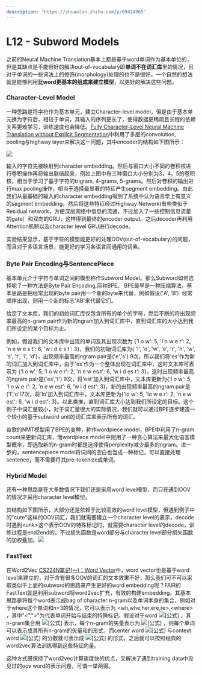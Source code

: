 ```yaml
---
description: 'https://zhuanlan.zhihu.com/p/69414965'
---
```


# L12 - Subword Models

之前的Neural Machine Translation基本上都是基于word单词作为基本单位的，但是其缺点是不能很好的解决out-of-vocabulary即**单词不在词汇库**里的情况，且对于单词的一些词法上的修饰\(morphology\)处理的也不是很好。一个自然的想法就是能够利用**比word更基本的组成来建立模型**，以更好的解决这些问题。

### **Character-Level Model**

一种思路是将字符作为基本单元，建立Character-level model，但是由于基本单元换为字符后，相较于单词，其输入的序列更长了，使得数据更稀疏且长程的依赖关系更难学习，训练速度也会降低。[Fully Character-Level Neural Machine Translation without Explicit Segmentation](https://link.zhihu.com/?target=https%3A//arxiv.org/abs/1610.03017)中利用了多层的convolution, pooling与highway layer来解决这一问题，其中encoder的结构如下图所示：

![](https://pic2.zhimg.com/80/v2-e37c464f9d3c1101c8f0f9c372005047_1440w.jpg)

输入的字符先被映射到character embedding。然后与窗口大小不同的卷积核进行卷积操作再将输出联结起来，例如上图中有三种窗口大小分别为3，4，5的卷积核，相当于学习了基于字符的trigram, 4-grams, 5-grams。然后对卷积的输出进行max pooling操作，相当于选择最显著的特征产生segment embedding。由此我们从最基础的输入的character embedding得到了系统中认为语言学上有意义的segment embedding。然后将这些特征经过Highway Network\(有些类似于Residual network，方便深层网络中信息的流通，不过加入了一些控制信息流量的gate）和双向的GRU，这样得到最终的encoder output。之后decoder再利用Attention机制以及character level GRU进行decode。

实验结果显示，基于字符的模型能更好的处理OOV\(out-of-vocabulary\)的问题，而且对于多语言场景，能更好的学习各语言间通用的词素。

### **Byte Pair Encoding与SentencePiece**

基本单元介于字符与单词之间的模型称作Subword Model。那么Subword如何选择呢？一种方法是Byte Pair Encoding,简称BPE。 BPE最早是一种压缩算法，基本思路是把经常出现的byte pair用一个新的byte来代替，例如假设\('A', ’B‘）经常顺序出现，则用一个新的标志'AB'来代替它们。

给定了文本库，我们的初始词汇库仅包含所有的单个的字符，然后不断的将出现频率最高的n-gram pair作为新的ngram加入到词汇库中，直到词汇库的大小达到我们所设定的某个目标为止。

例如，假设我们的文本库中出现的单词及其出现次数为 {'l o w': 5, 'l o w e r': 2, 'n e w e s t': 6, 'w i d e s t': 3}，我们的初始词汇库为{ 'l', 'o', 'w', 'e', 'r', 'n', 'w', 's', 't', 'i', 'd'}，出现频率最高的ngram pair是\('e','s'\) 9次，所以我们将'es'作为新的词汇加入到词汇库中，由于'es'作为一个整体出现在词汇库中，这时文本库可表示为 {'l o w': 5, 'l o w e r': 2, 'n e w es t': 6, 'w i d es t': 3}，这时出现频率最高的ngram pair是\('es','t'\) 9次，将'est'加入到词汇库中，文本库更新为{'l o w': 5, 'l o w e r': 2, 'n e w est': 6, 'w i d est': 3}，新的出现频率最高的ngram pair是\('l','o'\)7次，将'lo'加入到词汇库中，文本库更新为{'lo w': 5, 'lo w e r': 2, 'n e w est': 6, 'w i d est': 3}。以此类推，直到词汇库大小达到我们所设定的目标。这个例子中词汇量较小，对于词汇量很大的实际情况，我们就可以通过BPE逐步建造一个较小的基于subword unit的词汇库来表示所有的词汇。

谷歌的NMT模型用了BPE的变种，称作wordpiece model，BPE中利用了n-gram count来更新词汇库，而wordpiece model中则用了一种贪心算法来最大化语言模型概率，即选取新的n-gram时都是选择使得perplexity减少最多的ngram。进一步的，sentencepiece model将词间的空白也当成一种标记，可以直接处理sentence，而不需要将其pre-tokenize成单词。

### **Hybrid Model**

还有一种思路是在大多数情况下我们还是采用word level模型，而只在遇到OOV的情况才采用character level模型。

其结构如下图所示，大部分还是依赖于比较高效的word level模型，但遇到例子中的"cute"这样的OOV词汇，我们就需要建立一个character level的表示，decode时遇到&lt;unk&gt;这个表示OOV的特殊标记时，就需要character level的decode，训练过程是end2end的，不过损失函数是word部分与character level部分损失函数的加权叠加。![](https://pic4.zhimg.com/80/v2-9447728f421604f7997ceb52b3ed0870_1440w.jpg)

### **FastText**

在Word2Vec [CS224N笔记\(一\)：Word Vector](https://zhuanlan.zhihu.com/p/59016893)中，word vector也是基于word level来建立的，对于含有很多OOV的词汇的文本效果不好，那么我们可不可以采取类似于上面的subword的思路来产生更好的word embedding呢？FAIR的FastText就是利用subword将word2vec扩充，有效的构建embedding。其基本思路是将每个word表示成bag of character n-gram以及单词本身的集合，例如对于where这个单词和n=3的情况，它可以表示为 &lt;wh,whe,her,ere,re&gt;,&lt;where&gt; ，其中"&lt;","&gt;"为代表单词开始与结束的特殊标记。假设对于word ![\[&#x516C;&#x5F0F;\]](https://www.zhihu.com/equation?tex=w) ，其n-gram集合用 ![\[&#x516C;&#x5F0F;\]](https://www.zhihu.com/equation?tex=G_W) 表示，每个n-gram的矢量表示为 ![\[&#x516C;&#x5F0F;\]](https://www.zhihu.com/equation?tex=%5Cvec%7Bz_g%7D) ，则每个单词可以表示成其所有n-gram的矢量和的形式，而center word ![\[&#x516C;&#x5F0F;\]](https://www.zhihu.com/equation?tex=w) 与context word ![\[&#x516C;&#x5F0F;\]](https://www.zhihu.com/equation?tex=c) 的分数就可表示成 ![\[&#x516C;&#x5F0F;\]](https://www.zhihu.com/equation?tex=s%28w%2Cc%29%3D%5Csum_%7Bg%5Cin+G_w%7D%5Cvec%7Bz_g%7D%5ET%5Cvec%7Bv_c%7D) 的形式，之后就可以按照经典的word2vec算法训练得到这些特征向量。

这种方式既保持了word2vec计算速度快的优点，又解决了遇到training data中没见过的oov word的表示问题，可谓一举两得。

